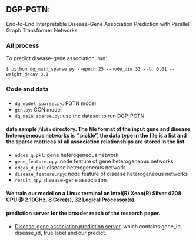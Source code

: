 ## DGP-PGTN:
End-to-End Interpretable Disease-Gene Association Prediction with Parallel Graph Transformer Networks

### All process

To predict disease-gene association, run:
```
$ python dg_main_sparse.py --epoch 25 --node_dim 32 --lr 0.01 --weight_decay 0.1
```

### Code and data

#### 
- `dg_model_sparse.py`: PGTN model
- `gcn.py`: GCN model
- `dg_main_sparse.py`: use the dataset to run DGP-PGTN


#### data sample `/data` directory.  The file format of the input gene and disease heterogeneous networks is “.pickle”, the data type in the file is a list and the sparse matrices of all association relationships are stored in the list.
- `edges_g.pkl`: gene heterogeneous network
- `gene_feature.npy`: node feature of gene heterogeneous networks
- `edges_d.pkl`: disease heterogeneous network
- `disease_feature.npy`: node feature of disease heterogeneous networks
- `result.npy`: disease-gene association

#### We train our model on a Linux terminal on Intel(R) Xeon(R) Silver 4208 CPU @ 2.10GHz, 8 Core(s), 32 Logical Processor(s).

#### prediction server for the broader reach of the research paper. 
- [Disease-gene association prediction server](http://nefunlp.cn/), which contains gene_id, disease_id, true label and our predict.
